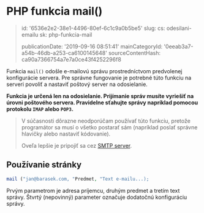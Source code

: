 PHP funkcia mail()
==================

> id: '6536e2e2-38e1-4496-80ef-6c1c9a0b5be5'
> slug:
> 	cs: odesilani-emailu
> 	sk: php-funkcia-mail
> 
> publicationDate: '2019-09-16 08:51:41'
> mainCategoryId: '0eeab3a7-a54b-46db-a253-ca6100145648'
> sourceContentHash: ca90a7366754a7e7a0ce43f4252296f8

Funkcia `mail()` odošle e-mailovú správu prostredníctvom predvolenej konfigurácie servera. Pre správne fungovanie je potrebné túto funkciu na serveri povoliť a nastaviť poštový server na odosielanie.

**Funkcia je určená len na odosielanie. Prijímanie správ musíte vyriešiť na úrovni poštového servera. Pravidelne sťahujte správy napríklad pomocou protokolu `IMAP` alebo `POP3`.**

> V súčasnosti dôrazne neodporúčam používať túto funkciu, pretože programátor sa musí o všetko postarať sám (napríklad poslať správne hlavičky alebo nastaviť kódovanie).
>
> Oveľa lepšie je pripojiť sa cez <a href="/send-email-mail-smtp">SMTP server</a>.

Používanie stránky
-------

```php
mail ("jan@barasek.com, "Predmet, "Text e-mailu...);
```

Prvým parametrom je adresa príjemcu, druhým predmet a tretím text správy. Štvrtý (nepovinný) parameter označuje dodatočnú konfiguráciu správy.
